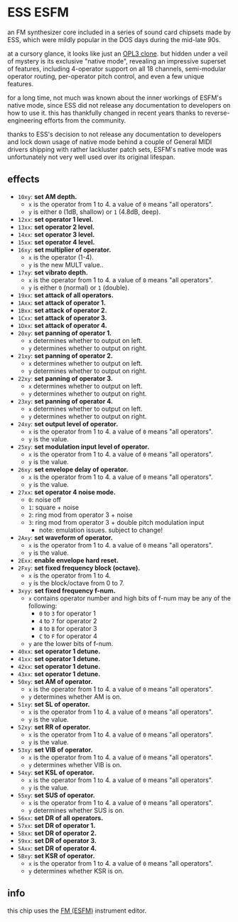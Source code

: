 # ESS ESFM

an FM synthesizer core included in a series of sound card chipsets made by ESS, which were mildly popular in the DOS days during the mid-late 90s.

at a cursory glance, it looks like just an [OPL3 clone](opl.md). but hidden under a veil of mystery is its exclusive "native mode", revealing an impressive superset of features, including 4-operator support on all 18 channels, semi-modular operator routing, per-operator pitch control, and even a few unique features.

for a long time, not much was known about the inner workings of ESFM's native mode, since ESS did not release any documentation to developers on how to use it. this has thankfully changed in recent years thanks to reverse-engineering efforts from the community.

thanks to ESS's decision to not release any documentation to developers and lock down usage of native mode behind a couple of General MIDI drivers shipping with rather lackluster patch sets, ESFM's native mode was unfortunately not very well used over its original lifespan.

## effects

- `10xy`: **set AM depth.**
  - `x` is the operator from 1 to 4. a value of `0` means "all operators".
  - `y` is either `0` (1dB, shallow) or `1` (4.8dB, deep).
- `12xx`: **set operator 1 level.**
- `13xx`: **set operator 2 level.**
- `14xx`: **set operator 3 level.**
- `15xx`: **set operator 4 level.**
- `16xy`: **set multiplier of operator.**
  - `x` is the operator (1-4).
  - `y` is the new MULT value..
- `17xy`: **set vibrato depth.**
  - `x` is the operator from 1 to 4. a value of `0` means "all operators".
  - `y` is either `0` (normal) or `1` (double).
- `19xx`: **set attack of all operators.**
- `1Axx`: **set attack of operator 1.**
- `1Bxx`: **set attack of operator 2.**
- `1Cxx`: **set attack of operator 3.**
- `1Dxx`: **set attack of operator 4.**
- `20xy`: **set panning of operator 1.**
  - `x` determines whether to output on left.
  - `y` determines whether to output on right.
- `21xy`: **set panning of operator 2.**
  - `x` determines whether to output on left.
  - `y` determines whether to output on right.
- `22xy`: **set panning of operator 3.**
  - `x` determines whether to output on left.
  - `y` determines whether to output on right.
- `23xy`: **set panning of operator 4.**
  - `x` determines whether to output on left.
  - `y` determines whether to output on right.
- `24xy`: **set output level of operator.**
  - `x` is the operator from 1 to 4. a value of `0` means "all operators".
  - `y` is the value.
- `25xy`: **set modulation input level of operator.**
  - `x` is the operator from 1 to 4. a value of `0` means "all operators".
  - `y` is the value.
- `26xy`: **set envelope delay of operator.**
  - `x` is the operator from 1 to 4. a value of `0` means "all operators".
  - `y` is the value.
- `27xx`: **set operator 4 noise mode.**
  - `0`: noise off
  - `1`: square + noise
  - `2`: ring mod from operator 3 + noise
  - `3`: ring mod from operator 3 + double pitch modulation input
    - note: emulation issues. subject to change!
- `2Axy`: **set waveform of operator.**
  - `x` is the operator from 1 to 4. a value of `0` means "all operators".
  - `y` is the value.
- `2Exx`: **enable envelope hard reset.**
- `2Fxy`: **set fixed frequency block (octave).**
  - `x` is the operator from 1 to 4.
  - `y` is the block/octave from 0 to 7.
- `3xyy`: **set fixed frequency f-num.**
  - `x` contains operator number and high bits of f-num may be any of the following:
    - `0` to `3` for operator 1
    - `4` to `7` for operator 2
    - `8` to `B` for operator 3
    - `C` to `F` for operator 4
  - `y` are the lower bits of f-num.
- `40xx`: **set operator 1 detune.**
- `41xx`: **set operator 1 detune.**
- `42xx`: **set operator 1 detune.**
- `43xx`: **set operator 1 detune.**
- `50xy`: **set AM of operator.**
  - `x` is the operator from 1 to 4. a value of `0` means "all operators".
  - `y` determines whether AM is on.
- `51xy`: **set SL of operator.**
  - `x` is the operator from 1 to 4. a value of `0` means "all operators".
  - `y` is the value.
- `52xy`: **set RR of operator.**
  - `x` is the operator from 1 to 4. a value of `0` means "all operators".
  - `y` is the value.
- `53xy`: **set VIB of operator.**
  - `x` is the operator from 1 to 4. a value of `0` means "all operators".
  - `y` determines whether VIB is on.
- `54xy`: **set KSL of operator.**
  - `x` is the operator from 1 to 4. a value of `0` means "all operators".
  - `y` is the value.
- `55xy`: **set SUS of operator.**
  - `x` is the operator from 1 to 4. a value of `0` means "all operators".
  - `y` determines whether SUS is on.
- `56xx`: **set DR of all operators.**
- `57xx`: **set DR of operator 1.**
- `58xx`: **set DR of operator 2.**
- `59xx`: **set DR of operator 3.**
- `5Axx`: **set DR of operator 4.**
- `5Bxy`: **set KSR of operator.**
  - `x` is the operator from 1 to 4. a value of `0` means "all operators".
  - `y` determines whether KSR is on.

## info

this chip uses the [FM (ESFM)](../4-instrument/fm-esfm.md) instrument editor.